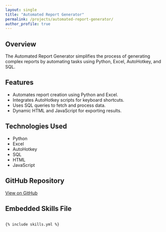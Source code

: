 ```yaml
---
layout: single
title: "Automated Report Generator"
permalink: /projects/automated-report-generator/
author_profile: true
---
```


## Overview

The Automated Report Generator simplifies the process of generating complex reports by automating tasks using Python, Excel, AutoHotkey, and SQL.

## Features

- Automates report creation using Python and Excel.
- Integrates AutoHotkey scripts for keyboard shortcuts.
- Uses SQL queries to fetch and process data.
- Dynamic HTML and JavaScript for exporting results.

## Technologies Used

- Python
- Excel
- AutoHotkey
- SQL
- HTML
- JavaScript

## GitHub Repository

[View on GitHub](https://github.com/zekejenkins/automated-report-generator)

## Embedded Skills File

<pre class="language-yaml"><code>
{% include skills.yml %}
</code></pre>
